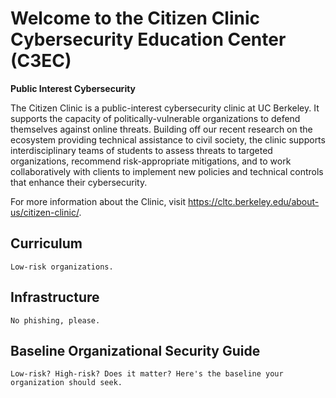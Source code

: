 # Welcome to the Citizen Clinic Cybersecurity Education Center (C3EC)


**Public Interest Cybersecurity**


The Citizen Clinic is a public-interest cybersecurity clinic at UC Berkeley. It supports the capacity of politically-vulnerable organizations to defend themselves against online threats. Building off our recent research on the ecosystem providing technical assistance to civil society, the clinic supports interdisciplinary teams of students to assess threats to targeted organizations, recommend risk-appropriate mitigations, and to work collaboratively with clients to implement new policies and technical controls that enhance their cybersecurity. 


For more information about the Clinic, visit https://cltc.berkeley.edu/about-us/citizen-clinic/.


## Curriculum

	Low-risk organizations.

## Infrastructure

    No phishing, please.

## Baseline Organizational Security Guide

	Low-risk? High-risk? Does it matter? Here's the baseline your organization should seek.